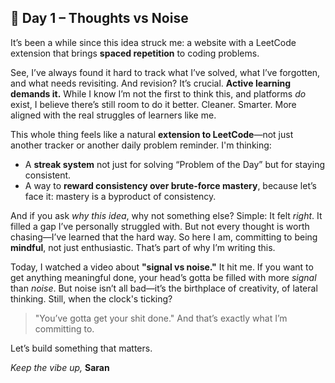 ## 📓 Day 1 – Thoughts vs Noise

It’s been a while since this idea struck me: a website with a LeetCode extension that brings **spaced repetition** to coding problems.

See, I’ve always found it hard to track what I’ve solved, what I’ve forgotten, and what needs revisiting. And revision? It’s crucial. **Active learning demands it.** While I know I’m not the first to think this, and platforms *do* exist, I believe there’s still room to do it better. Cleaner. Smarter. More aligned with the real struggles of learners like me.

This whole thing feels like a natural **extension to LeetCode**—not just another tracker or another daily problem reminder. I'm thinking:

* A **streak system** not just for solving “Problem of the Day” but for staying consistent.
* A way to **reward consistency over brute-force mastery**, because let’s face it: mastery is a byproduct of consistency.

And if you ask *why this idea*, why not something else?
Simple: It felt *right*. It filled a gap I’ve personally struggled with.
But not every thought is worth chasing—I’ve learned that the hard way.
So here I am, committing to being **mindful**, not just enthusiastic. That’s part of why I’m writing this.

Today, I watched a video about **"signal vs noise."**
It hit me. If you want to get anything meaningful done, your head’s gotta be filled with more *signal* than *noise*.
But noise isn’t all bad—it’s the birthplace of creativity, of lateral thinking.
Still, when the clock's ticking?

> "You’ve gotta get your shit done."
> And that’s exactly what I’m committing to.

Let’s build something that matters.

*Keep the vibe up,*
**Saran**